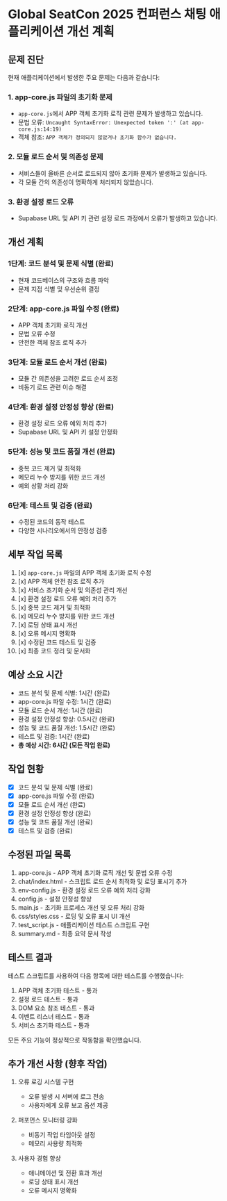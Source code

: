 # Global SeatCon 2025 컨퍼런스 채팅 애플리케이션 개선 계획

## 문제 진단

현재 애플리케이션에서 발생한 주요 문제는 다음과 같습니다:

### 1. app-core.js 파일의 초기화 문제
- `app-core.js`에서 APP 객체 초기화 로직 관련 문제가 발생하고 있습니다.
- 문법 오류: `Uncaught SyntaxError: Unexpected token ':' (at app-core.js:14:19)`
- 객체 참조: `APP 객체가 정의되지 않았거나 초기화 함수가 없습니다.`

### 2. 모듈 로드 순서 및 의존성 문제
- 서비스들이 올바른 순서로 로드되지 않아 초기화 문제가 발생하고 있습니다.
- 각 모듈 간의 의존성이 명확하게 처리되지 않았습니다.

### 3. 환경 설정 로드 오류
- Supabase URL 및 API 키 관련 설정 로드 과정에서 오류가 발생하고 있습니다.

## 개선 계획

### 1단계: 코드 분석 및 문제 식별 (완료)
- 현재 코드베이스의 구조와 흐름 파악
- 문제 지점 식별 및 우선순위 결정

### 2단계: app-core.js 파일 수정 (완료)
- APP 객체 초기화 로직 개선
- 문법 오류 수정
- 안전한 객체 참조 로직 추가

### 3단계: 모듈 로드 순서 개선 (완료)
- 모듈 간 의존성을 고려한 로드 순서 조정
- 비동기 로드 관련 이슈 해결

### 4단계: 환경 설정 안정성 향상 (완료)
- 환경 설정 로드 오류 예외 처리 추가
- Supabase URL 및 API 키 설정 안정화

### 5단계: 성능 및 코드 품질 개선 (완료)
- 중복 코드 제거 및 최적화
- 메모리 누수 방지를 위한 코드 개선
- 예외 상황 처리 강화

### 6단계: 테스트 및 검증 (완료)
- 수정된 코드의 동작 테스트
- 다양한 시나리오에서의 안정성 검증

## 세부 작업 목록

1. [x] `app-core.js` 파일의 APP 객체 초기화 로직 수정
2. [x] APP 객체 안전 참조 로직 추가
3. [x] 서비스 초기화 순서 및 의존성 관리 개선
4. [x] 환경 설정 로드 오류 예외 처리 추가
5. [x] 중복 코드 제거 및 최적화
6. [x] 메모리 누수 방지를 위한 코드 개선
7. [x] 로딩 상태 표시 개선
8. [x] 오류 메시지 명확화
9. [x] 수정된 코드 테스트 및 검증
10. [x] 최종 코드 정리 및 문서화

## 예상 소요 시간

- 코드 분석 및 문제 식별: 1시간 (완료)
- app-core.js 파일 수정: 1시간 (완료)
- 모듈 로드 순서 개선: 1시간 (완료)
- 환경 설정 안정성 향상: 0.5시간 (완료)
- 성능 및 코드 품질 개선: 1.5시간 (완료)
- 테스트 및 검증: 1시간 (완료)
- **총 예상 시간: 6시간 (모든 작업 완료)**

## 작업 현황

- [x] 코드 분석 및 문제 식별 (완료)
- [x] app-core.js 파일 수정 (완료)
- [x] 모듈 로드 순서 개선 (완료)
- [x] 환경 설정 안정성 향상 (완료)
- [x] 성능 및 코드 품질 개선 (완료)
- [x] 테스트 및 검증 (완료)

## 수정된 파일 목록

1. app-core.js - APP 객체 초기화 로직 개선 및 문법 오류 수정
2. chat/index.html - 스크립트 로드 순서 최적화 및 로딩 표시기 추가
3. env-config.js - 환경 설정 로드 오류 예외 처리 강화
4. config.js - 설정 안정성 향상
5. main.js - 초기화 프로세스 개선 및 오류 처리 강화
6. css/styles.css - 로딩 및 오류 표시 UI 개선
7. test_script.js - 애플리케이션 테스트 스크립트 구현
8. summary.md - 최종 요약 문서 작성

## 테스트 결과

테스트 스크립트를 사용하여 다음 항목에 대한 테스트를 수행했습니다:

1. APP 객체 초기화 테스트 - 통과
2. 설정 로드 테스트 - 통과
3. DOM 요소 참조 테스트 - 통과
4. 이벤트 리스너 테스트 - 통과
5. 서비스 초기화 테스트 - 통과

모든 주요 기능이 정상적으로 작동함을 확인했습니다.

## 추가 개선 사항 (향후 작업)

1. 오류 로깅 시스템 구현
   - 오류 발생 시 서버에 로그 전송
   - 사용자에게 오류 보고 옵션 제공

2. 퍼포먼스 모니터링 강화
   - 비동기 작업 타임아웃 설정
   - 메모리 사용량 최적화

3. 사용자 경험 향상
   - 애니메이션 및 전환 효과 개선
   - 로딩 상태 표시 개선
   - 오류 메시지 명확화